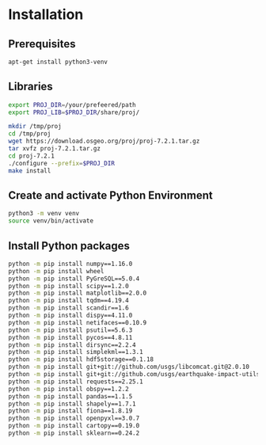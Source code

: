 Installation
=================


Prerequisites
---------------

```sh
apt-get install python3-venv
```

Libraries
----------

```sh
export PROJ_DIR=/your/prefeered/path
export PROJ_LIB=$PROJ_DIR/share/proj/

mkdir /tmp/proj
cd /tmp/proj
wget https://download.osgeo.org/proj/proj-7.2.1.tar.gz
tar xvfz proj-7.2.1.tar.gz
cd proj-7.2.1
./configure --prefix=$PROJ_DIR
make install
```

Create and activate Python Environment
--------------------------------------------

```sh
python3 -m venv venv 
source venv/bin/activate
```

Install Python packages
---------------------------

```sh
python -m pip install numpy==1.16.0
python -m pip install wheel
python -m pip install PyGreSQL==5.0.4
python -m pip install scipy==1.2.0 
python -m pip install matplotlib==2.0.0 
python -m pip install tqdm==4.19.4
python -m pip install scandir==1.6
python -m pip install dispy==4.11.0
python -m pip install netifaces==0.10.9
python -m pip install psutil==5.6.3
python -m pip install pycos==4.8.11
python -m pip install dirsync==2.2.4
python -m pip install simplekml==1.3.1
python -m pip install hdf5storage==0.1.18
python -m pip install git+git://github.com/usgs/libcomcat.git@2.0.10
python -m pip install git+git://github.com/usgs/earthquake-impact-utils@0.8.27
python -m pip install requests==2.25.1
python -m pip install obspy==1.2.2
python -m pip install pandas==1.1.5
python -m pip install shapely==1.7.1
python -m pip install fiona==1.8.19
python -m pip install openpyxl==3.0.7
python -m pip install cartopy==0.19.0 
python -m pip install sklearn==0.24.2
```



